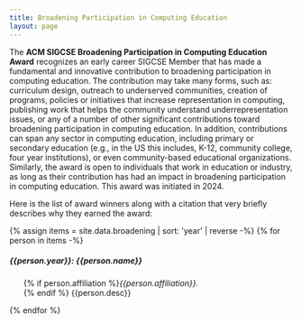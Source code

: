 ```yaml
---
title: Broadening Participation in Computing Education
layout: page
---
```


The **ACM SIGCSE Broadening Participation in Computing Education Award** recognizes an early career SIGCSE Member that has made a fundamental and innovative contribution to broadening participation in computing education. The contribution may take many forms, such as: curriculum design, outreach to underserved communities, creation of programs, policies or initiatives that increase representation in computing, publishing work that helps the community understand underrepresentation issues, or any of a number of other significant contributions toward broadening participation in computing education. In addition, contributions can span any sector in computing education, including primary or secondary education (e.g., in the US this includes, K-12, community college, four year institutions), or even community-based educational organizations. Similarly, the award is open to individuals that work in education or industry, as long as their contribution has had an impact in broadening participation in computing education. This award was initiated in 2024.


Here is the list of award winners along with a citation that very briefly describes why they earned the award:


{% assign items = site.data.broadening | sort: 'year' | reverse -%}
{% for person in items -%}
##### {{person.year}}: {{person.name}}
<p style="margin-left: 25px;">
{% if person.affiliation %}<i>{{person.affiliation}}.</i><br>{% endif %}
{{person.desc}}</p>
{% endfor %}

